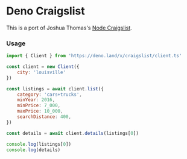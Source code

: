 # Deno Craigslist 

This is a port of Joshua Thomas's [Node Craigslist](https://github.com/brozeph/node-craigslist).

### Usage

```javascript
import { Client } from 'https://deno.land/x/craigslist/client.ts'

const client = new Client({
	city: 'louisville'
})

const listings = await client.list({
	category: 'cars+trucks',
	minYear: 2016,
	minPrice: 7_000,
	maxPrice: 10_000,
	searchDistance: 400,
})

const details = await client.details(listings[0])

console.log(listings[0])
console.log(details)
```